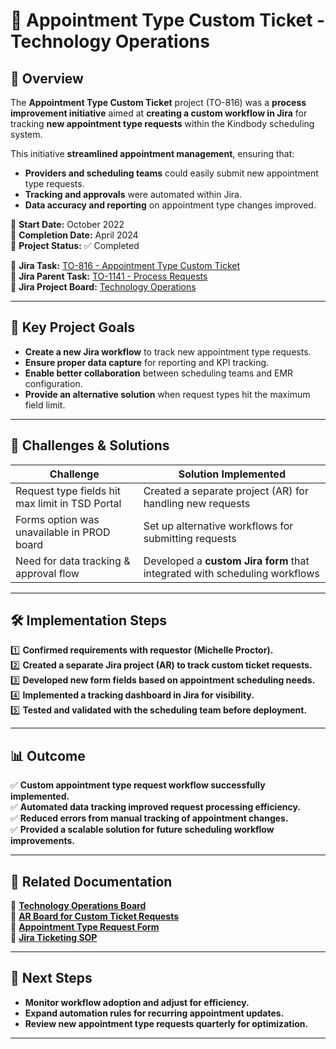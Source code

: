 # 📅 Appointment Type Custom Ticket - Technology Operations

## 📌 Overview
The **Appointment Type Custom Ticket** project (TO-816) was a **process improvement initiative** aimed at **creating a custom workflow in Jira** for tracking **new appointment type requests** within the Kindbody scheduling system.  

This initiative **streamlined appointment management**, ensuring that:
- **Providers and scheduling teams** could easily submit new appointment type requests.
- **Tracking and approvals** were automated within Jira.
- **Data accuracy and reporting** on appointment type changes improved.  

📅 **Start Date:** October 2022  
📅 **Completion Date:** April 2024  
🎯 **Project Status:** ✅ Completed  

📂 **Jira Task:** [TO-816 - Appointment Type Custom Ticket](https://kindbody.atlassian.net/browse/TO-816)  
📂 **Jira Parent Task:** [TO-1141 - Process Requests](https://kindbody.atlassian.net/browse/TO-1141)  
📂 **Jira Project Board:** [Technology Operations](https://kindbody.atlassian.net/secure/BrowseProject.jspa?id=10043)  

---

## 🔹 **Key Project Goals**
- **Create a new Jira workflow** to track new appointment type requests.
- **Ensure proper data capture** for reporting and KPI tracking.
- **Enable better collaboration** between scheduling teams and EMR configuration.
- **Provide an alternative solution** when request types hit the maximum field limit.

---

## 🔎 **Challenges & Solutions**
| **Challenge** | **Solution Implemented** |
|--------------|--------------------------|
| Request type fields hit max limit in TSD Portal | Created a separate project (AR) for handling new requests |
| Forms option was unavailable in PROD board | Set up alternative workflows for submitting requests |
| Need for data tracking & approval flow | Developed a **custom Jira form** that integrated with scheduling workflows |

---

## 🛠 **Implementation Steps**
1️⃣ **Confirmed requirements with requestor (Michelle Proctor).**  
2️⃣ **Created a separate Jira project (AR) to track custom ticket requests.**  
3️⃣ **Developed new form fields based on appointment scheduling needs.**  
4️⃣ **Implemented a tracking dashboard in Jira for visibility.**  
5️⃣ **Tested and validated with the scheduling team before deployment.**  

---

## 📊 **Outcome**
✅ **Custom appointment type request workflow successfully implemented.**  
✅ **Automated data tracking improved request processing efficiency.**  
✅ **Reduced errors from manual tracking of appointment changes.**  
✅ **Provided a scalable solution for future scheduling workflow improvements.**  

---

## 📂 **Related Documentation**
📂 **[Technology Operations Board](https://kindbody.atlassian.net/browse/TO-816)**  
📂 **[AR Board for Custom Ticket Requests](https://kindbody.atlassian.net/jira/servicedesk/projects/AR/queues/custom/242)**  
📂 **[Appointment Type Request Form](https://kindbody.atlassian.net/servicedesk/customer/portal/27/group/71/create/194)**  
📂 **[Jira Ticketing SOP](https://docs.google.com/spreadsheets/d/1V0jLHtA1CkP_21_MWd9lKHkVKzbiMmD3uplK58rhS4g/edit#gid=0)**  

---

## 🚀 **Next Steps**
- **Monitor workflow adoption and adjust for efficiency.**  
- **Expand automation rules for recurring appointment updates.**  
- **Review new appointment type requests quarterly for optimization.**  

---
